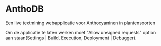 # AnthoDB
Een live textmining webapplicatie voor Anthocyaninen in plantensoorten

Om de applicatie te laten werken moet "Allow unsigned requests" option aan staan(Settings | Build, Execution, Deployment | Debugger).
